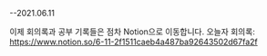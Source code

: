 --2021.06.11

이제 회의록과 공부 기록들은 점차 Notion으로 이동합니다.
오늘자 회의록:
https://www.notion.so/6-11-2f1511caeb4a487ba92643502d67fa2f



